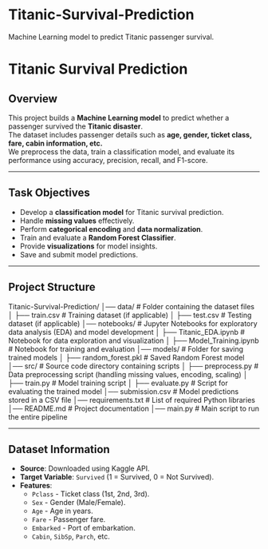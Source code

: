 # Titanic-Survival-Prediction
Machine Learning model to predict Titanic passenger survival.

#  Titanic Survival Prediction  

##  Overview  
This project builds a **Machine Learning model** to predict whether a passenger survived the **Titanic disaster**.  
The dataset includes passenger details such as **age, gender, ticket class, fare, cabin information, etc.**  
We preprocess the data, train a classification model, and evaluate its performance using accuracy, precision, recall, and F1-score.  

---

##  Task Objectives  
- Develop a **classification model** for Titanic survival prediction.  
- Handle **missing values** effectively.  
- Perform **categorical encoding** and **data normalization**.  
- Train and evaluate a **Random Forest Classifier**.  
- Provide **visualizations** for model insights.  
- Save and submit model predictions.  

---

##  Project Structure  
Titanic-Survival-Prediction/
│── data/                  # Folder containing the dataset files
│   ├── train.csv          # Training dataset (if applicable)
│   ├── test.csv           # Testing dataset (if applicable)
│── notebooks/             # Jupyter Notebooks for exploratory data analysis (EDA) and model development
│   ├── Titanic_EDA.ipynb  # Notebook for data exploration and visualization
│   ├── Model_Training.ipynb  # Notebook for training and evaluation
│── models/                # Folder for saving trained models
│   ├── random_forest.pkl  # Saved Random Forest model
│── src/                   # Source code directory containing scripts
│   ├── preprocess.py      # Data preprocessing script (handling missing values, encoding, scaling)
│   ├── train.py           # Model training script
│   ├── evaluate.py        # Script for evaluating the trained model
│── submission.csv         # Model predictions stored in a CSV file
│── requirements.txt       # List of required Python libraries
│── README.md              # Project documentation
│── main.py                # Main script to run the entire pipeline


---

## Dataset Information  
- **Source**: Downloaded using Kaggle API.  
- **Target Variable**: `Survived` (1 = Survived, 0 = Not Survived).  
- **Features**:
  - `Pclass` - Ticket class (1st, 2nd, 3rd).  
  - `Sex` - Gender (Male/Female).  
  - `Age` - Age in years.  
  - `Fare` - Passenger fare.  
  - `Embarked` - Port of embarkation.  
  - `Cabin`, `SibSp`, `Parch`, etc.  



